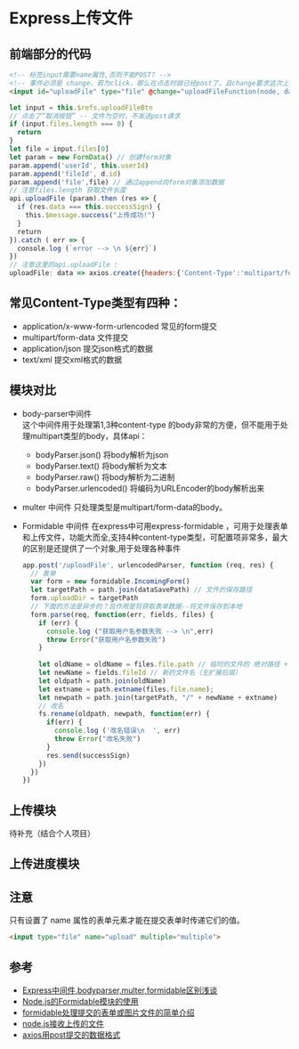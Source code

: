 # Express上传文件

## 前端部分的代码
```html
<!-- 标签input需要name属性,否则不能POST? -->
<!-- 事件必须是 change，若为click，那么在点击时就已经post了，且change要求这次上传的文件与上次不同 -->
<input id="uploadFile" type="file" @change="uploadFileFunction(node, data)" ref="uploadFileBtn" name="uploadFile" multiple='multiple'/>
```
```js
let input = this.$refs.uploadFileBtn			
// 点击了“取消按钮” -- 文件为空时，不发送post请求			
if (input.files.length === 0) {			
  return			
}			
let file = input.files[0]			
let param = new FormData() // 创建form对象			
param.append('userId', this.userId)			
param.append('fileId', d.id)			
param.append('file',file) // 通过append向form对象添加数据			
// 注意files.length 获取文件长度			
api.uploadFile (param).then (res => {			
  if (res.data === this.successSign) {			
    this.$message.success("上传成功!")			
  }			
  return 			
}).catch ( err => {			
  console.log (`error --> \n ${err}`)			
})			
// 注意这里的api.uploadFile : 			
uploadFile: data => axios.create({headers:{'Content-Type':'multipart/form-data'}}).post('/uploadFile', data), // 上传文件			
```

## 常见Content-Type类型有四种：
- application/x-www-form-urlencoded 常见的form提交
- multipart/form-data 文件提交
- application/json 提交json格式的数据
- text/xml 提交xml格式的数据
  
## 模块对比
- body-parser中间件  
这个中间件用于处理第1,3种content-type 的body非常的方便，但不能用于处理multipart类型的body，具体api：
  * bodyParser.json()  将body解析为json
  * bodyParser.text()   将body解析为文本
  * bodyParser.raw()  将body解析为二进制
  * bodyParser.urlencoded()  将编码为URLEncoder的body解析出来

- multer 中间件
只处理类型是multipart/form-data的body。

- Formidable 中间件
在express中可用express-formidable ，可用于处理表单和上传文件，功能大而全,支持4种content-type类型，可配置项非常多，最大的区别是还提供了一个对象,用于处理各种事件
  ```js
  app.post('/uploadFile', urlencodedParser, function (req, res) {										
    // 表单 										
    var form = new formidable.IncomingForm()										
    let targetPath = path.join(dataSavePath) // 文件的保存路径										
    form.uploadDir = targetPath										
    // 下面的方法是异步的？且作用是将获取表单数据--将文件保存到本地										
    form.parse(req, function(err, fields, files) {										
      if (err) {										
        console.log ("获取用户名参数失败 --> \n",err)									
        throw Error("获取用户名参数失败")									
      }									
                      
      let oldName = oldName = files.file.path // 临时的文件的 绝对路径 + 文件名 （无扩展后缀）									
      let newName = fields.fileId // 新的文件名（无扩展后缀）									
      let oldpath = path.join(oldName)									
      let extname = path.extname(files.file.name);									
      let newpath = path.join(targetPath, "/" + newName + extname)										
      // 改名									
      fs.rename(oldpath, newpath, function(err) {										
        if(err) {										
          console.log ('改名错误\n  ', err)									
          throw Error("改名失败")									
        }										
        res.send(successSign)									
      })										
    })										
  })										
  ```

## 上传模块
待补充（结合个人项目）

## 上传进度模块


## 注意
只有设置了 name 属性的表单元素才能在提交表单时传递它们的值。
```html
<input type="file" name="upload" multiple="multiple">
```

## 参考
- [Express中间件,bodyparser,multer,formidable区别浅谈](https://www.jianshu.com/p/828fdf02de06)
- [Node.js的Formidable模块的使用](https://www.cnblogs.com/yuanke/archive/2016/02/26/5221853.html)
- [formidable处理提交的表单或图片文件的简单介绍](https://segmentfault.com/a/1190000011424511)
- [node.js接收上传的文件](https://blog.csdn.net/qq_36529459/article/details/80159222)
- [axios用post提交的数据格式](https://blog.csdn.net/wopelo/article/details/78783442)